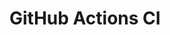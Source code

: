 # GitHub Actions CI










































































































































































































































































































































































































































































































































































































































































